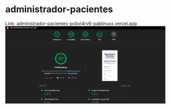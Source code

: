 # administrador-pacientes

Link: administrador-pacientes-pcbvi4rv6-pablinuxx.vercel.app
![Performance](image.png)
